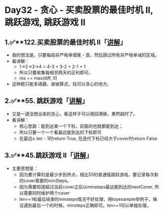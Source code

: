 # Day32 - 贪心 - 买卖股票的最佳时机 II, 跳跃游戏, 跳跃游戏 II

## 1.✅****122.买卖股票的最佳时机 II「[讲解](https://programmercarl.com/0122.%E4%B9%B0%E5%8D%96%E8%82%A1%E7%A5%A8%E7%9A%84%E6%9C%80%E4%BD%B3%E6%97%B6%E6%9C%BAII.html)」**

- 我的想法是，只要每段非严格单增尾 - 首，然后跳过所有非严格单减的区域。
- 看讲解：
    - 1→2→3→4 = 4-3 + 3-2 + 2-1 + 1
    - 所以只要收集每相邻两天的正利即可。
    - res += max(diff, 0)
- 这种题只能多琢磨，谢谢算式，找可以贪心的地方。

## 2.✅****55. 跳跃游戏「[讲解](https://programmercarl.com/0055.%E8%B7%B3%E8%B7%83%E6%B8%B8%E6%88%8F.html#%E6%80%9D%E8%B7%AF)」**

- 又是一道没想出来的贪心，看这样子可以用回溯做，果然超时了。
- 看讲解：
    - 核心思路：能到达某一个下标，前面的也就都能到达；
    - 所以只要一个一个看最远能到达的下标即可
    - 在最远≥ len - 1时return True, 在迭代下标已经大于cover时return False

## 3.✅****45.跳跃游戏 II「[讲解](https://programmercarl.com/0045.%E8%B7%B3%E8%B7%83%E6%B8%B8%E6%88%8FII.html)」**

- 主要思想是：
    - 因为要计算的是最少步到终点，相比55的普通版跳跃游戏，要记录每次新的cover需要的minSteps。
    - 因为需要知道超过当前cover之后以minsteps最远能到达的nextCover, 所以需要同时维护两个cover
    - len==1和最后结束的minsteps情况不好处理，用toyexample举例子，保证遇到最后一个的时候，minsteps正确即可。len==1可以单独处理。